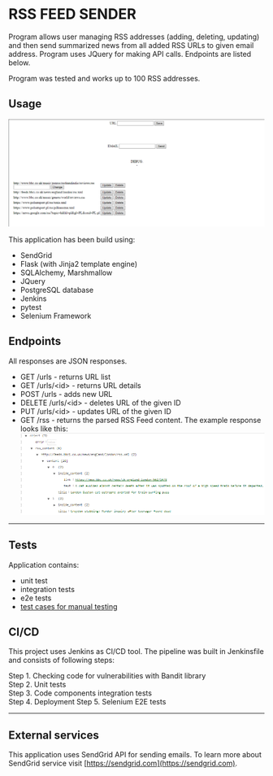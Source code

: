 # RSS FEED SENDER #

Program allows user managing RSS addresses (adding, deleting, updating) and then send summarized news from all added RSS URLs to
given email address. Program uses JQuery for making API calls. Endpoints are listed below.

Program was tested and works up to 100 RSS addresses.

## Usage ##

![website](./docs/Screenshot_24.png)

This application has been build using:

* SendGrid
* Flask (with Jinja2 template engine)
* SQLAlchemy, Marshmallow
* JQuery
* PostgreSQL database
* Jenkins
* pytest
* Selenium Framework

## Endpoints ##

All responses are JSON responses.

* GET /urls - returns URL list
* GET /urls/\<id> - returns URL details
* POST /urls - adds new URL
* DELETE /urls/\<id> - deletes URL of the given ID
* PUT /urls/\<id> - updates URL of the given ID
* GET /rss - returns the parsed RSS Feed content. The example response looks like this:
  ![response](./docs/response.png)
  
---------

## Tests ##

Application contains:

- unit test
- integration tests
- e2e tests
- [test cases for manual testing](tests/test_cases.md)


## CI/CD ##

This project uses Jenkins as CI/CD tool. The pipeline was built in Jenkinsfile and consists of following steps:

Step 1. Checking code for vulnerabilities with Bandit library  
Step 2. Unit tests  
Step 3. Code components integration tests  
Step 4. Deployment
Step 5. Selenium E2E tests

---------

## External services ##

This application uses SendGrid API for sending emails. To learn more about SendGrid service
visit [https://sendgrid.com](https://sendgrid.com).
